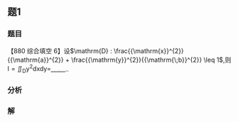 ## 题1
### 题目
【880 综合填空 6】设$\mathrm{D} : \frac{{\mathrm{x}}^{2}}{{\mathrm{a}}^{2}} + \frac{{\mathrm{y}}^{2}}{{\mathrm{\;b}}^{2}} \leq  1$,则$\mathrm{I} = {\iint }_{\mathrm{D}}{\mathrm{y}}^{2}\mathrm{{dxdy}} =$_____..
### 分析

### 解